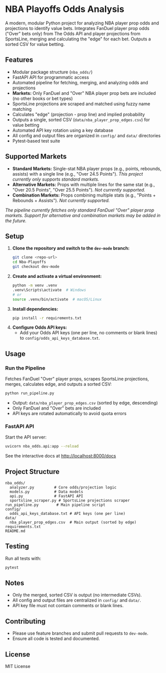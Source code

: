 # NBA Playoffs Odds Analysis

A modern, modular Python project for analyzing NBA player prop odds and projections to identify value bets. Integrates FanDuel player prop odds ("Over" bets only) from The Odds API and player projections from SportsLine, merging and calculating the "edge" for each bet. Outputs a sorted CSV for value betting.

## Features
- Modular package structure (`nba_odds/`)
- FastAPI API for programmatic access
- Automated pipeline for fetching, merging, and analyzing odds and projections
- **Markets:** Only FanDuel and "Over" NBA player prop bets are included (no other books or bet types)
- SportsLine projections are scraped and matched using fuzzy name matching
- Calculates "edge" (projection - prop line) and implied probability
- Outputs a single, sorted CSV (`data/nba_player_prop_edges.csv`) for value betting
- Automated API key rotation using a key database
- All config and output files are organized in `config/` and `data/` directories
- Pytest-based test suite

## Supported Markets
- **Standard Markets:** Single-stat NBA player props (e.g., points, rebounds, assists) with a single line (e.g., "Over 24.5 Points"). _This project currently only supports standard markets._
- **Alternative Markets:** Props with multiple lines for the same stat (e.g., "Over 20.5 Points", "Over 25.5 Points"). _Not currently supported._
- **Combination Markets:** Props combining multiple stats (e.g., "Points + Rebounds + Assists"). _Not currently supported._

_The pipeline currently fetches only standard FanDuel "Over" player prop markets. Support for alternative and combination markets may be added in the future._

## Setup
1. **Clone the repository and switch to the `dev-mode` branch:**
   ```sh
   git clone <repo-url>
   cd Nba-Playoffs
   git checkout dev-mode
   ```
2. **Create and activate a virtual environment:**
   ```sh
   python -m venv .venv
   .venv\Scripts\activate  # Windows
   # or
   source .venv/bin/activate  # macOS/Linux
   ```
3. **Install dependencies:**
   ```sh
   pip install -r requirements.txt
   ```
4. **Configure Odds API keys:**
   - Add your Odds API keys (one per line, no comments or blank lines) to `config/odds_api_keys_database.txt`.

## Usage
### Run the Pipeline
Fetches FanDuel "Over" player props, scrapes SportsLine projections, merges, calculates edge, and outputs a sorted CSV:
```sh
python run_pipeline.py
```
- Output: `data/nba_player_prop_edges.csv` (sorted by edge, descending)
- Only FanDuel and "Over" bets are included
- API keys are rotated automatically to avoid quota errors

### FastAPI API
Start the API server:
```sh
uvicorn nba_odds.api:app --reload
```
See the interactive docs at [http://localhost:8000/docs](http://localhost:8000/docs)

## Project Structure
```
nba_odds/
  analyzer.py         # Core odds/projection logic
  models.py           # Data models
  api.py              # FastAPI API
  sportsline_scraper.py # SportsLine projections scraper
run_pipeline.py        # Main pipeline script
config/
  odds_api_keys_database.txt # API keys (one per line)
data/
  nba_player_prop_edges.csv  # Main output (sorted by edge)
requirements.txt
README.md
```

## Testing
Run all tests with:
```sh
pytest
```

## Notes
- Only the merged, sorted CSV is output (no intermediate CSVs).
- All config and output files are centralized in `config/` and `data/`.
- API key file must not contain comments or blank lines.

## Contributing
- Please use feature branches and submit pull requests to `dev-mode`.
- Ensure all code is tested and documented.

## License
MIT License
